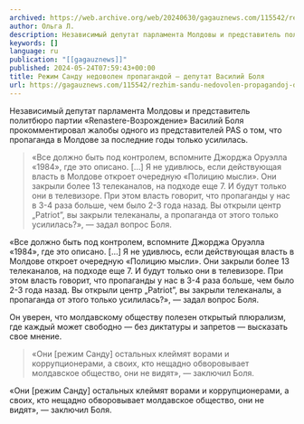```yaml
---
archived: https://web.archive.org/web/20240630/gagauznews.com/115542/rezhim-sandu-nedovolen-propagandoj-deputat-vasilij-bolya.html
author: Ольга Л.
description: Независимый депутат парламента Молдовы и представитель политбюро партии «Renastere-Возрождение» Василий Боля прокомментировал жалобы одного из представителей PAS о том, что пропаганда в Молдове за последние годы только усилилась. «Все должно быть под контролем, вспомните Джорджа Оруэлла «1984», где это описано. […] Я не удивлюсь, если действующая власть в Молдове откроет очередную «Полицию мысли». Они закрыли более 13 телеканалов, на подходе еще 7. И будут только они в телевизоре. При этом власть говорит, что пропаганды у нас в 3-4 раза больше, чем было 2-3 года назад. Вы открыли центр „Patriot”, вы закрыли телеканалы, а пропаганда от этого только усилилась?», — задал […]
keywords: []
language: ru
publication: "[[gagauznews]]"
published: 2024-05-24T07:59:43+00:00
title: Режим Санду недоволен пропагандой — депутат Василий Боля
url: https://gagauznews.com/115542/rezhim-sandu-nedovolen-propagandoj-deputat-vasilij-bolya.html
---
```


Независимый депутат парламента Молдовы и представитель политбюро партии «Renastere-Возрождение» Василий Боля прокомментировал жалобы одного из представителей PAS о том, что пропаганда в Молдове за последние годы только усилилась.

> «Все должно быть под контролем, вспомните Джорджа Оруэлла «1984», где это описано. […] Я не удивлюсь, если действующая власть в Молдове откроет очередную «Полицию мысли». Они закрыли более 13 телеканалов, на подходе еще 7. И будут только они в телевизоре.
> При этом власть говорит, что пропаганды у нас в 3-4 раза больше, чем было 2-3 года назад.
> Вы открыли центр „Patriot”, вы закрыли телеканалы, а пропаганда от этого только усилилась?», — задал вопрос Боля.

«Все должно быть под контролем, вспомните Джорджа Оруэлла «1984», где это описано. […] Я не удивлюсь, если действующая власть в Молдове откроет очередную «Полицию мысли». Они закрыли более 13 телеканалов, на подходе еще 7. И будут только они в телевизоре.
При этом власть говорит, что пропаганды у нас в 3-4 раза больше, чем было 2-3 года назад.
Вы открыли центр „Patriot”, вы закрыли телеканалы, а пропаганда от этого только усилилась?», — задал вопрос Боля.

Он уверен, что молдавскому обществу полезен открытый плюрализм, где каждый может свободно — без диктатуры и запретов — высказать свое мнение.

> «Они [режим Санду] остальных клеймят ворами и коррупционерами, а своих, кто нещадно обворовывает молдавское общество, они не видят», — заключил Боля.

«Они [режим Санду] остальных клеймят ворами и коррупционерами, а своих, кто нещадно обворовывает молдавское общество, они не видят», — заключил Боля.